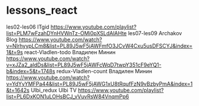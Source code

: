 # lessons_react
les02-les06         ITgid             https://www.youtube.com/playlist?list=PLM7wFzahDYnHVWnTz-OMi0pXSLdAlAHte
les07-les09         Archakov Blog     https://www.youtube.com/watch?v=NlrhyypLCm8&list=PL89J5wF5jAWFmfO3JCvW4Cxu5usDFSCYJ&index=1&t=9s
react-Vladlen-todo  Владилен Минин    https://www.youtube.com/watch?v=xJZa2_aldDs&list=PL89J5wF5jAWFcWqD7twpY351cF9eYQ1-b&index=5&t=1748s
redux-Vladlen-count Владилен Минин    https://www.youtube.com/watch?v=YdYyYMFPa44&list=PL89J5wF5jAWG1xU8tRqufFzN9vBzbyPmA&index=1&t=1642s
Ulbi_redux          Ulbi TV           https://www.youtube.com/playlist?list=PL6DxKON1uLOHsBCJ_vVuvRsW84VnqmPp6
